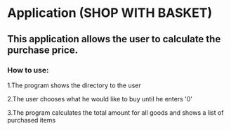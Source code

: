 Application (SHOP WITH BASKET)
=====================
This application allows the user to calculate the purchase price.
-----------------------------------

### How to use:

1.The program shows the directory to the user

2.The user chooses what he would like to buy until he enters '0'

3.The program calculates the total amount for all goods and shows a list of purchased items
